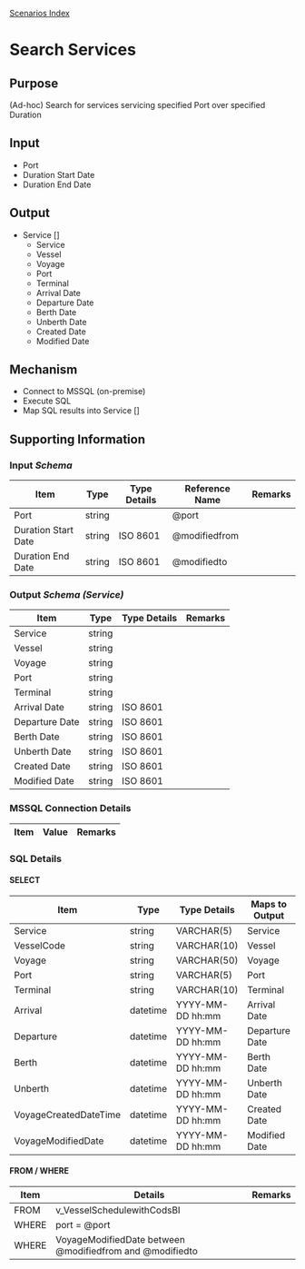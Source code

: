 [Scenarios Index](iPaaS-PoC-Scenarios)

# Search Services

## Purpose
(Ad-hoc) Search for services servicing specified Port over specified Duration

## Input
* Port
* Duration Start Date
* Duration End Date

## Output
* Service []
  - Service
  - Vessel
  - Voyage
  - Port
  - Terminal
  - Arrival Date
  - Departure Date
  - Berth Date
  - Unberth Date
  - Created Date
  - Modified Date

## Mechanism
* Connect to MSSQL (on-premise)
* Execute SQL
* Map SQL results into Service []

## Supporting Information

### Input _Schema_

| Item | Type | Type Details | Reference Name | Remarks |
| --- | --- | --- | --- | --- |
| Port | string | | @port | |
| Duration Start Date | string | ISO 8601 | @modifiedfrom | |
| Duration End Date | string | ISO 8601 | @modifiedto | |

### Output _Schema (Service)_

| Item | Type | Type Details | Remarks |
| --- | --- | --- | --- |
| Service | string | | |
| Vessel | string | | |
| Voyage | string | | |
| Port | string | | |
| Terminal | string | | |
| Arrival Date | string | ISO 8601 | |
| Departure Date | string | ISO 8601 | |
| Berth Date | string | ISO 8601 | |
| Unberth Date | string | ISO 8601 | |
| Created Date | string | ISO 8601 | |
| Modified Date | string | ISO 8601 | |


### MSSQL Connection Details

| Item | Value | Remarks |
| --- | --- | --- |


### SQL Details

#### SELECT

| Item | Type | Type Details |  Maps to Output | Remarks |
| --- | --- | --- | --- | --- |
| Service | string | VARCHAR(5) | Service | |
| VesselCode | string | VARCHAR(10) | Vessel | |
| Voyage | string | VARCHAR(50) | Voyage | |
| Port | string | VARCHAR(5) | Port | |
| Terminal | string | VARCHAR(10) | Terminal | |
| Arrival | datetime | YYYY-MM-DD hh:mm | Arrival Date | |
| Departure | datetime | YYYY-MM-DD hh:mm | Departure Date | |
| Berth | datetime | YYYY-MM-DD hh:mm | Berth Date | |
| Unberth | datetime | YYYY-MM-DD hh:mm | Unberth Date | |
| VoyageCreatedDateTime | datetime | YYYY-MM-DD hh:mm | Created Date | |
| VoyageModifiedDate | datetime | YYYY-MM-DD hh:mm | Modified Date | |

#### FROM / WHERE

| Item | Details | Remarks |
| --- | --- | --- |
| FROM | v_VesselSchedulewithCodsBI | |
| WHERE | port = @port | |
| WHERE | VoyageModifiedDate between @modifiedfrom and @modifiedto | |

